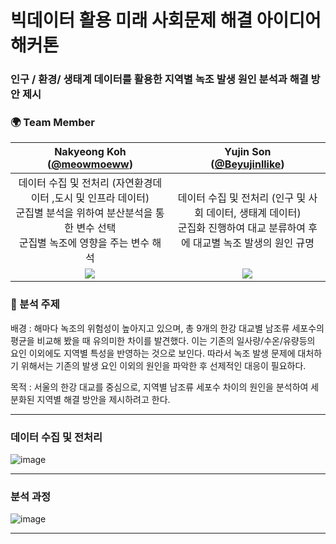 # 빅데이터 활용 미래 사회문제 해결 아이디어 해커톤

### 인구 / 환경/ 생태계 데이터를 활용한 지역별 녹조 발생 원인 분석과 해결 방안 제시

### 🌍 Team Member 
|Nakyeong Koh<br/>([@meowmoeww](https://github.com/meowmoeww))|Yujin Son <br/>([@Beyujinllike](https://github.com/Beyujinllike))|
|:------------:|:------------:|
|데이터 수집 및 전처리 (자연환경데이터 ,도시 및 인프라 데이터)<br/>군집별 분석을 위하여 분산분석을 통한 변수 선택<br/>군집별 녹조에 영향을 주는 변수 해석|데이터 수집 및 전처리 (인구 및 사회 데이터, 생태계 데이터)<br/> 군집화 진행하여 대교 분류하여 후에 대교별 녹조 발생의 원인 규명|
|![](https://github.com/meowmoeww.png)|![](https://github.com/Beyujinllike.png)|


### :green_heart: 분석 주제 
배경 :  해마다 녹조의 위험성이 높아지고 있으며, 총 9개의 한강 대교별 남조류 세포수의 평균을 비교해 봤을 때 유의미한 차이를 발견했다. 이는 기존의 일사량/수온/유량등의 요인 이외에도 지역별 특성을 반영하는 것으로 보인다.  따라서 녹조 발생 문제에 대처하기 위해서는 기존의 발생 요인 이외의 원인을 파악한 후 선제적인 대응이 필요하다. 

목적 : 서울의 한강 대교를 중심으로, 지역별 남조류 세포수 차이의 원인을 분석하여 세분화된 지역별 해결 방안을 제시하려고 한다.
- - -

### 데이터 수집 및 전처리
![image](https://github.com/meowmoeww/Hackathon-of-ideas-for-solving-future-social-problems-using-big-data/assets/89447043/3536fbcb-e083-4998-b955-68095b9695f9)
- - -


### 분석 과정 
![image](https://github.com/meowmoeww/Hackathon-of-ideas-for-solving-future-social-problems-using-big-data/assets/89447043/58722980-f893-42a7-9653-8abf573356d7)
- - -
